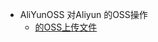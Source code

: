 * AliYunOSS 对Aliyun 的OSS操作
    * [的OSS上传文件](https://github.com/yueheng-li/AliYunOSS/wiki/AliYunOSS-%E5%AF%B9Aliyun-%E7%9A%84OSS%E4%B8%8A%E4%BC%A0%E6%96%87%E4%BB%B6)
